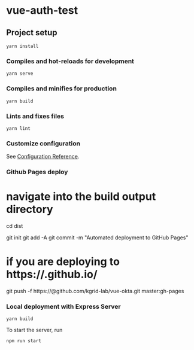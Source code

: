 # vue-auth-test

## Project setup
```
yarn install
```

### Compiles and hot-reloads for development
```
yarn serve
```

### Compiles and minifies for production
```
yarn build
```

### Lints and fixes files
```
yarn lint
```

### Customize configuration
See [Configuration Reference](https://cli.vuejs.org/config/).


### Github Pages deploy

# navigate into the build output directory
cd dist

git init
git add -A
git commit -m "Automated deployment to GitHub Pages"

# if you are deploying to https://<USERNAME>.github.io/<REPO>
git push -f https://<USERNAME>@github.com/kgrid-lab/vue-okta.git master:gh-pages


### Local deployment with Express Server
```
yarn build
```

To start the server, run
```
npm run start
```
